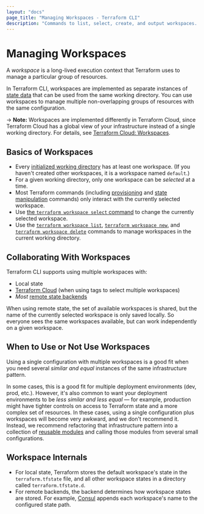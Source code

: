 ```yaml
---
layout: "docs"
page_title: "Managing Workspaces - Terraform CLI"
description: "Commands to list, select, create, and output workspaces. Workspaces help manage different groups of resources with one configuration."
---
```


# Managing Workspaces

A _workspace_ is a long-lived execution context that Terraform uses to manage a
particular group of resources.

In Terraform CLI, workspaces are implemented as separate instances of
[state data](/docs/language/state/index.html) that can be used from the same working
directory. You can use workspaces to manage multiple non-overlapping groups of
resources with the same configuration.

-> **Note:** Workspaces are implemented differently in Terraform Cloud, since
Terraform Cloud has a global view of your infrastructure instead of a single
working directory. For details, see
[Terraform Cloud: Workspaces](/docs/cloud/workspaces/index.html).

## Basics of Workspaces

- Every [initialized working directory](/docs/cli/init/index.html) has at least
  one workspace. (If you haven't created other workspaces, it is a workspace
  named `default`.)
- For a given working directory, only one workspace can be _selected_ at a time.
- Most Terraform commands (including [provisioning](/docs/cli/run/index.html)
  and [state manipulation](/docs/cli/state/index.html) commands) only interact
  with the currently selected workspace.
- Use [the `terraform workspace select` command](/docs/cli/commands/workspace/select.html)
  to change the currently selected workspace.
- Use the [`terraform workspace list`](/docs/cli/commands/workspace/list.html),
  [`terraform workspace new`](/docs/cli/commands/workspace/new.html), and
  [`terraform workspace delete`](/docs/cli/commands/workspace/delete.html) commands
  to manage workspaces in the current working directory.

## Collaborating With Workspaces

Terraform CLI supports using multiple workspaces with:

- Local state
- [Terraform Cloud](/docs/language/settings/terraform-cloud.html)
  (when using tags to select multiple workspaces)
- _Most_ [remote state backends](/docs/language/settings/backends/index.html)

When using remote state, the set of available workspaces is shared, but the name
of the currently selected workspace is only saved locally. So everyone sees the
same workspaces available, but can work independently on a given workspace.

## When to Use or Not Use Workspaces

Using a single configuration with multiple workspaces is a good fit when you
need several _similar and equal_ instances of the same infrastructure pattern.

In some cases, this is a good fit for multiple deployment environments (dev,
prod, etc.). However, it's also common to want your deployment environments to
be _less similar and less equal_ — for example, production might have tighter
controls on access to Terraform state and a more complex set of resources. In
these cases, using a single configuration plus workspaces will become very
awkward, and we don't recommend it. Instead, we recommend refactoring that
infrastructure pattern into a collection of
[reusable modules](/docs/language/modules/develop/index.html) and calling those
modules from several small configurations.

## Workspace Internals

- For local state, Terraform stores the default workspace's state in the
  `terraform.tfstate` file, and all other workspace states in a directory called
  `terraform.tfstate.d`.
- For remote backends, the backend determines how workspace states are stored.
  For example, [Consul](/docs/language/settings/backends/consul.html)
  appends each workspace's name to the configured state path.
